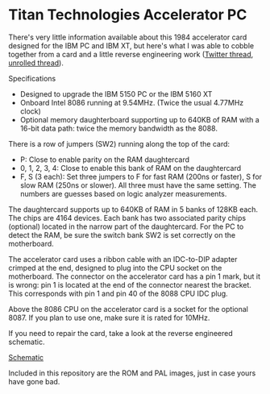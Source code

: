 # Titan Technologies Accelerator PC

There's very little information available about this 1984 accelerator card designed for the IBM PC and IBM XT, but here's what I was able to cobble together from a card and a little reverse engineering work ([Twitter thread](https://twitter.com/TubeTimeUS/status/1448104213951643649), [unrolled thread](https://threadreaderapp.com/thread/1448104213951643649.html)).

Specifications
- Designed to upgrade the IBM 5150 PC or the IBM 5160 XT
- Onboard Intel 8086 running at 9.54MHz. (Twice the usual 4.77MHz clock)
- Optional memory daughterboard supporting up to 640KB of RAM with a 16-bit data path: twice the memory bandwidth as the 8088.

There is a row of jumpers (SW2) running along the top of the card:
- P: Close to enable parity on the RAM daughtercard
- 0, 1, 2, 3, 4: Close to enable this bank of RAM on the daughtercard
- F, S (3 each): Set three jumpers to F for fast RAM (200ns or faster), S for slow RAM (250ns or slower). All three must have the same setting. The numbers are guesses based on logic analyzer measurements.

The daughtercard supports up to 640KB of RAM in 5 banks of 128KB each. The chips are 4164 devices. Each bank has two associated parity chips (optional) located in the narrow part of the daughtercard. For the PC to detect the RAM, be sure the switch bank SW2 is set correctly on the motherboard.

The accelerator card uses a ribbon cable with an IDC-to-DIP adapter crimped at the end, designed to plug into the CPU socket on the motherboard. The connector on the accelerator card has a pin 1 mark, but it is wrong: pin 1 is located at the end of the connector nearest the bracket. This corresponds with pin 1 and pin 40 of the 8088 CPU IDC plug.

Above the 8086 CPU on the accelerator card is a socket for the optional 8087. If you plan to use one, make sure it is rated for 10MHz.

If you need to repair the card, take a look at the reverse engineered schematic.

[Schematic](https://github.com/schlae/titan/blob/main/titan.pdf)

Included in this repository are the ROM and PAL images, just in case yours have gone bad.

